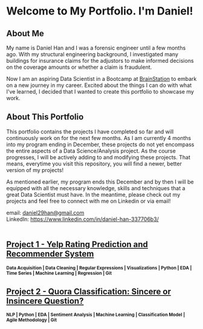 # Welcome to My Portfolio. I'm Daniel!

## About Me
My name is Daniel Han and I was a forensic engineer until a few months ago. With my structural engineering background, I investigated many buildings for insurance claims 
for the adjustors to make informed decisions on the coverage amounts or whether a claim is fraudulent.

Now I am an aspiring Data Scientist in a Bootcamp at [BrainStation](https://brainstation.io/course/online/remote-data-science-bootcamp) to embark on a new journey in my career. Excited about the things I can do with what I've learned, I decided that I wanted to create this portfolio to showcase my work.    

## About This Portfolio
This portfolio contains the projects I have completed so far and will continuously work on for the next few months. As I am currently 4 months into my program ending in December, these projects do not yet encompass the entire aspects of a Data Science/Analysis project. As the course progresses, I will be actively adding to and modifying these projects. That means, everytime you visit this repository, you will find a newer, better version of my projects!

As mentioned earlier, my program ends this December and by then I will be equipped with all the necessary knowledge, skills and techniques that a great Data Scientist must have. In the meantime, please check out my projects and feel free to connect with me on Linkedin or via email!

email: daniel29han@gmail.com <br>
LinkedIn: https://www.linkedin.com/in/daniel-han-337706b3/
<br><br>
## [Project 1 - Yelp Rating Prediction and Recommender System](https://github.com/daniel29han/portfolio/tree/main/Projects/Yelp)
<sub>**Data Acquisition | Data Cleaning | Regular Expressions | Visualizations | Python | EDA | Time Series | Machine Learning | Regression | Git**</sub>

## [Project 2 - Quora Classification: Sincere or Insincere Question?](https://github.com/daniel29han/portfolio/tree/main/Projects/Quora)
<sub>**NLP | Python | EDA | Sentiment Analysis | Machine Learning | Classification Model | Agile Methodology | Git**</sub>
